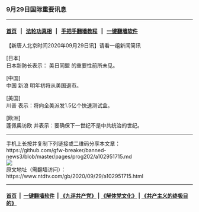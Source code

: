 ### 9月29日国际重要讯息
------------------------

#### [首页](https://github.com/gfw-breaker/banned-news3/blob/master/README.md) &nbsp;&nbsp;|&nbsp;&nbsp; [法轮功真相](https://github.com/begood0513/basic/blob/master/README.md)  &nbsp;&nbsp;|&nbsp;&nbsp; [手把手翻墙教程](https://github.com/gfw-breaker/guides/wiki)  &nbsp;&nbsp;|&nbsp;&nbsp; [一键翻墙软件](https://github.com/gfw-breaker/nogfw/blob/master/README.md)  



<div><div class="post_content" itemprop="articleBody">
 <p>
  【新唐人北京时间2020年09月29日讯】请看一组新闻简讯
 </p>
 <p>
  [日本]
  <br/>
  日本新防长表示：
  <ok href="https://www.ntdtv.com/gb/美日同盟.htm">
   美日同盟
  </ok>
  的重要性前所未见。
 </p>
 <p>
  [中国]
  <br/>
  中国
  <ok href="https://www.ntdtv.com/gb/新浪.htm">
   新浪
  </ok>
  明年初将从美国退市。
 </p>
 <p>
  [美国]
  <br/>
  <ok href="https://www.ntdtv.com/gb/川普.htm">
   川普
  </ok>
  表示：将向全美派发1.5亿个快速测试盒。
 </p>
 <p>
  [欧洲]
  <br/>
  <ok href="https://www.ntdtv.com/gb/蓬佩奥访欧.htm">
   蓬佩奥访欧
  </ok>
  并表示：要确保下一世纪不是中共统治的世纪。
 </p>
 <div class="single_ad">
 </div>
</div>
</div>
<hr/>
手机上长按并复制下列链接或二维码分享本文章：<br/>
https://github.com/gfw-breaker/banned-news3/blob/master/pages/prog202/a102951715.md <br/>
<a href='https://github.com/gfw-breaker/banned-news3/blob/master/pages/prog202/a102951715.md'><img src='https://github.com/gfw-breaker/banned-news3/blob/master/pages/prog202/a102951715.md.png'/></a> <br/>
原文地址（需翻墙访问）：https://www.ntdtv.com/gb/2020/09/29/a102951715.html


------------------------
#### [首页](https://github.com/gfw-breaker/banned-news3/blob/master/README.md) &nbsp;|&nbsp; [一键翻墙软件](https://github.com/gfw-breaker/nogfw/blob/master/README.md) &nbsp;| [《九评共产党》](https://github.com/gfw-breaker/9ping.md/blob/master/README.md#九评之一评共产党是什么) | [《解体党文化》](https://github.com/gfw-breaker/jtdwh.md/blob/master/README.md) | [《共产主义的终极目的》](https://github.com/gfw-breaker/gczydzjmd.md/blob/master/README.md)


<img src='http://gfw-breaker.win/banned-news3/pages/prog202/a102951715.md' width='0px' height='0px'/>
